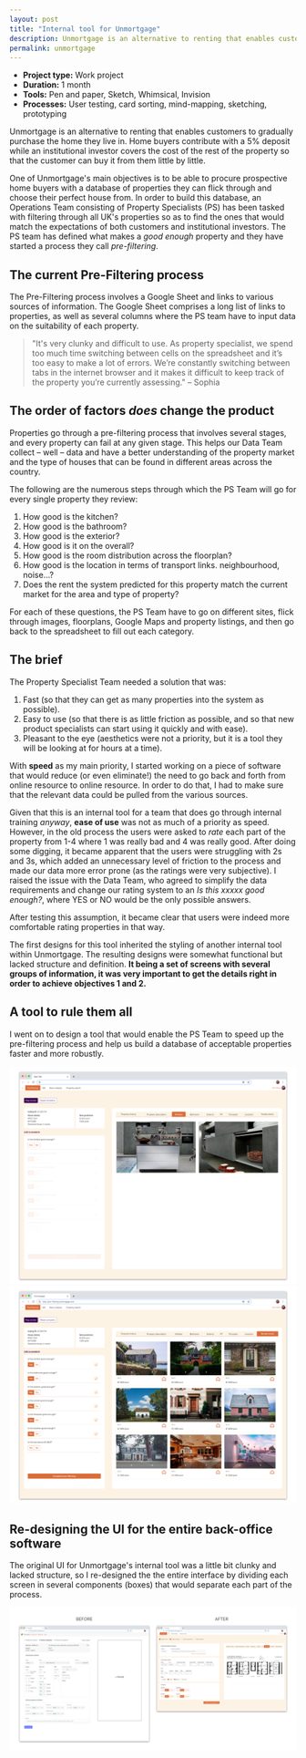 ```yaml
---
layout: post
title: "Internal tool for Unmortgage"
description: Unmortgage is an alternative to renting that enables customers to gradually purchase the home they live in.
permalink: unmortgage
---
```


* **Project type:** Work project
* **Duration:** 1 month
* **Tools:** Pen and paper, Sketch, Whimsical, Invision
* **Processes:** User testing, card sorting, mind-mapping, sketching, prototyping



Unmortgage is an alternative to renting that enables customers to gradually purchase the home they live in. Home buyers contribute with a 5% deposit while an institutional investor covers the cost of the rest of the property so that the customer can buy it from them little by little.

One of Unmortgage's main objectives is to be able to procure prospective home buyers with a database of properties they can flick through and choose their perfect house from. In order to build this database, an Operations Team consisting of Property Specialists (PS) has been tasked with filtering through all UK's properties so as to find the ones that would match the expectations of both customers and institutional investors. The PS team has defined what makes a _good enough_ property and they have started a process they call _pre-filtering_.

## The current Pre-Filtering process

The Pre-Filtering process involves a Google Sheet and links to various sources of information. The Google Sheet comprises a long list of links to properties, as well as several columns where the PS team have to input data on the suitability of each property.

> "It's very clunky and difficult to use. As property specialist, we spend too much time switching between cells on the spreadsheet and it’s too easy to make a lot of errors. We’re constantly switching between tabs in the internet browser and it makes it difficult to keep track of the property you’re currently assessing." – Sophia

## The order of factors _does_ change the product

Properties go through a pre-filtering process that involves several stages, and every property can fail at any given stage. This helps our Data Team collect – well – data and have a better understanding of the property market and the type of houses that can be found in different areas across the country.

The following are the numerous steps through which the PS Team will go for every single property they review:

1. How good is the kitchen?
1. How good is the bathroom?
1. How good is the exterior?
1. How good is it on the overall?
1. How good is the room distribution across the floorplan?
1. How good is the location in terms of transport links. neighbourhood, noise...?
1. Does the rent the system predicted for this property match the current market for the area and type of property?

For each of these questions, the PS Team have to go on different sites, flick through images, floorplans, Google Maps and property listings, and then go back to the spreadsheet to fill out each category.


## The brief

The Property Specialist Team needed a solution that was:

1. Fast (so that they can get as many properties into the system as possible).
1. Easy to use (so that there is as little friction as possible, and so that new product specialists can start using it quickly and with ease).
1. Pleasant to the eye (aesthetics were not a priority, but it is a tool they will be looking at for hours at a time).

With **speed** as my main priority, I started working on a piece of software that would reduce (or even eliminate!) the need to go back and forth from online resource to online resource. In order to do that, I had to make sure that the relevant data could be pulled from the various sources.

Given that this is an internal tool for a team that does go through internal training _anyway_, **ease of use** was not as much of a priority as speed. However, in the old process the users were asked to _rate_ each part of the property from 1-4 where 1 was really bad and 4 was really good. After doing some digging, it became apparent that the users were struggling with 2s and 3s, which added an unnecessary level of friction to the process and made our data more error prone (as the ratings were very subjective). I raised the issue with the Data Team, who agreed to simplify the data requirements and change our rating system to an _Is this xxxxx good enough?_, where YES or NO would be the only possible answers.

After testing this assumption, it became clear that users were indeed more comfortable rating properties in that way.

The first designs for this tool inherited the styling of another internal tool within Unmortgage. The resulting designs were somewhat functional but lacked structure and definition. **It being a set of screens with several groups of information, it was very important to get the details right in order to achieve objectives 1 and 2.**


## A tool to rule them all

I went on to design a tool that would enable the PS Team to speed up the pre-filtering process and help us build a database of acceptable properties faster and more robustly.

![](images/case_studies/unmortgage-prefiltering/pre-filtering-final-design-1.png)
![](images/case_studies/unmortgage-prefiltering/pre-filtering-final-design-2.png)

## Re-designing the UI for the entire back-office software

The original UI for Unmortgage's internal tool was a little bit clunky and lacked structure, so I re-designed the the entire interface by dividing each screen in several components (boxes) that would separate each part of the process.

![](images/case_studies/unmortgage-prefiltering/ui-before-after.png)
